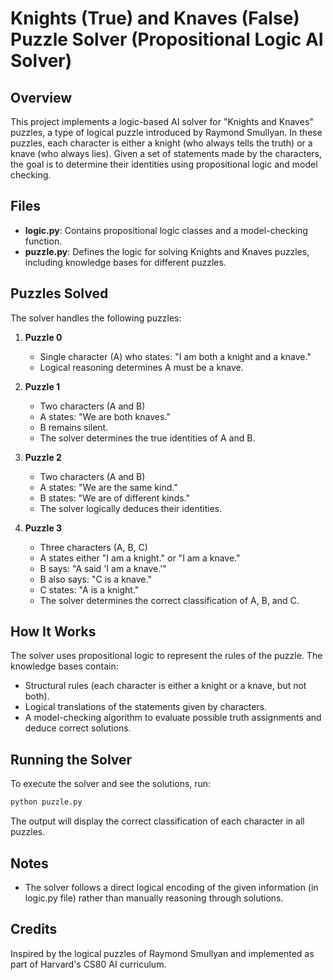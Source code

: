 # Knights (True) and Knaves (False) Puzzle Solver (Propositional Logic AI Solver)

## Overview
This project implements a logic-based AI solver for "Knights and Knaves" puzzles, a type of logical puzzle introduced by Raymond Smullyan. In these puzzles, each character is either a knight (who always tells the truth) or a knave (who always lies). Given a set of statements made by the characters, the goal is to determine their identities using propositional logic and model checking.

## Files
- **logic.py**: Contains propositional logic classes and a model-checking function.
- **puzzle.py**: Defines the logic for solving Knights and Knaves puzzles, including knowledge bases for different puzzles.

## Puzzles Solved
The solver handles the following puzzles:

1. **Puzzle 0**
   - Single character (A) who states: "I am both a knight and a knave."
   - Logical reasoning determines A must be a knave.

2. **Puzzle 1**
   - Two characters (A and B)
   - A states: "We are both knaves."
   - B remains silent.
   - The solver determines the true identities of A and B.

3. **Puzzle 2**
   - Two characters (A and B)
   - A states: "We are the same kind."
   - B states: "We are of different kinds."
   - The solver logically deduces their identities.

4. **Puzzle 3**
   - Three characters (A, B, C)
   - A states either "I am a knight." or "I am a knave."
   - B says: "A said 'I am a knave.'"
   - B also says: "C is a knave."
   - C states: "A is a knight."
   - The solver determines the correct classification of A, B, and C.

## How It Works
The solver uses propositional logic to represent the rules of the puzzle. The knowledge bases contain:
- Structural rules (each character is either a knight or a knave, but not both).
- Logical translations of the statements given by characters.
- A model-checking algorithm to evaluate possible truth assignments and deduce correct solutions.

## Running the Solver
To execute the solver and see the solutions, run:
```sh
python puzzle.py
```
The output will display the correct classification of each character in all puzzles.

## Notes
- The solver follows a direct logical encoding of the given information (in logic.py file) rather than manually reasoning through solutions.

## Credits
Inspired by the logical puzzles of Raymond Smullyan and implemented as part of Harvard's CS80 AI curriculum.
